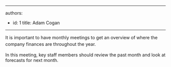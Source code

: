 

---
authors:
  - id: 1
    title: Adam Cogan
---




<span class='intro'> <span style="line-height&#58;20.8px;">​It is important to have monthly meetings​ to get an overview of where the company finances are throughout the year.</span> </span>

In this&#160;meeting, key staff members should review the past month and look at forecasts for next month.&#160;​


